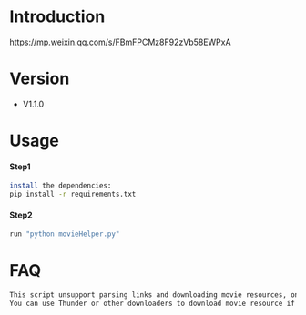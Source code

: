# Introduction
https://mp.weixin.qq.com/s/FBmFPCMz8F92zVb58EWPxA

# Version
- V1.1.0

# Usage
#### Step1
```sh
install the dependencies:
pip install -r requirements.txt
```
#### Step2
```sh
run "python movieHelper.py"
```

# FAQ
```sh
This script unsupport parsing links and downloading movie resources, only support providing movie resource links.  
You can use Thunder or other downloaders to download movie resource if you have got resource links.
```